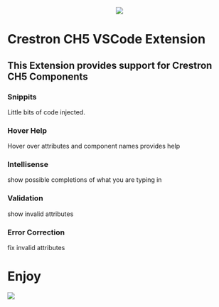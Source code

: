 <p align="center">
  <img src="https://kenticoprod.azureedge.net/kenticoblob/crestron/media/crestron/generalsiteimages/crestron-logo.png">
</p>


# Crestron CH5 VSCode Extension 

## This Extension provides support for Crestron CH5 Components

### Snippits

Little bits of code injected.

### Hover Help

Hover over attributes and component names provides help

### Intellisense

show possible completions of what you are typing in

### Validation

show invalid attributes 

### Error Correction

fix invalid attributes

# Enjoy

![](images/demo.gif)

